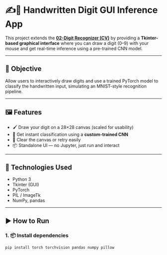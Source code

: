 # ✍️🧠 Handwritten Digit GUI Inference App

This project extends the **[02-Digit Recognizer (CV)](https://github.com/Ignaciodibella/Data-Science-AI-Projects/tree/main/02-Digit%20Recognizer%20(CV))** by providing a **Tkinter-based graphical interface** where you can draw a digit (0–9) with your mouse and get real-time inference using a pre-trained CNN model.

---

## 🎯 Objective

Allow users to interactively draw digits and use a trained PyTorch model to classify the handwritten input, simulating an MNIST-style recognition pipeline.

---

## 🖼️ Features

- 🖌️ Draw your digit on a 28×28 canvas (scaled for usability)
- 🧠 Get instant classification using a **custom-trained CNN**
- 🔁 Clear the canvas or retry easily
- 📦 Standalone UI — no Jupyter, just run and interact

---

## 🧰 Technologies Used

- Python 3
- Tkinter (GUI)
- PyTorch
- PIL / ImageTk
- NumPy, pandas

---

## ▶️ How to Run

### 1. 📦 Install dependencies

```bash
pip install torch torchvision pandas numpy pillow
